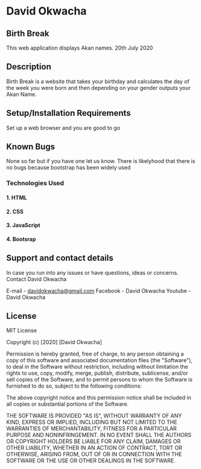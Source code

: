 # David Okwacha 
## Birth Break
This web application displays Akan names. 20th July 2020
## Description
Birth Break is a website that takes your birthday and calculates the day of 
the week you were born and then depending on your gender outputs your Akan Name. 

## Setup/Installation Requirements
Set up a web browser and you are good to go
## Known Bugs
None so far but if you have one let us know. There is likelyhood that there is no bugs because bootstrap has been widely used

### Technologies Used
#### 1. HTML
#### 2. CSS
#### 3. JavaScript
#### 4. Bootsrap
## Support and contact details
In case you run into any issues or have questions, ideas or concerns. Contact David Okwacha

E-mail - davidokwacha@gmail.com
Facebook - David Okwacha
Youtube - David Okwacha
## License
MIT License

Copyright (c) [2020] [David Okwacha]

Permission is hereby granted, free of charge, to any person obtaining a copy of this software and associated documentation files (the "Software"), to deal in the Software without restriction, including without limitation the rights to use, copy, modify, merge, publish, distribute, sublicense, and/or sell copies of the Software, and to permit persons to whom the Software is furnished to do so, subject to the following conditions:

The above copyright notice and this permission notice shall be included in all copies or substantial portions of the Software.

THE SOFTWARE IS PROVIDED "AS IS", WITHOUT WARRANTY OF ANY KIND, EXPRESS OR IMPLIED, INCLUDING BUT NOT LIMITED TO THE WARRANTIES OF MERCHANTABILITY, FITNESS FOR A PARTICULAR PURPOSE AND NONINFRINGEMENT. IN NO EVENT SHALL THE AUTHORS OR COPYRIGHT HOLDERS BE LIABLE FOR ANY CLAIM, DAMAGES OR OTHER LIABILITY, WHETHER IN AN ACTION OF CONTRACT, TORT OR OTHERWISE, ARISING FROM, OUT OF OR IN CONNECTION WITH THE SOFTWARE OR THE USE OR OTHER DEALINGS IN THE SOFTWARE.
